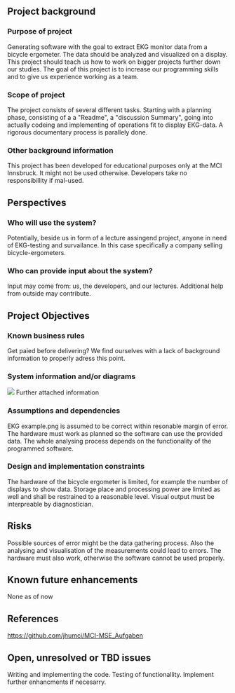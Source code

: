 ## Project background

### Purpose of project

Generating software with the goal to extract EKG monitor data from a bicycle ergometer. The data should be analyzed and visualized on a display. This project should teach us how to work on bigger projects further down our studies. The goal of this project is to increase our programming skills and to give us experience working as a team.
### Scope of project

The project consists of several different tasks. Starting with a planning phase, consisting of a a "Readme", a "discussion Summary", going into actually codeing and implementing of operations fit to display EKG-data. A rigorous documentary process is parallely done.
### Other background information

This project has been developed for educational purposes only at the MCI Innsbruck. It might not be used otherwise. Developers take no responsibillity if mal-used.

## Perspectives
### Who will use the system?

Potentially, beside us in form of a lecture assingend project, anyone in need of EKG-testing and survailance. In this case specifically a company selling bicycle-ergometers.

### Who can provide input about the system?

Input may come from: us, the developers, and our lectures. Additional help from outside may contribute.


## Project Objectives
### Known business rules

Get paied before delivering? We find ourselves with a lack of background information to properly adress this point.

### System information and/or diagrams

![](ekg_example.png)
Further attached information

### Assumptions and dependencies

EKG example.png is assumed to be correct within resonable margin of error. The hardware must work as planned so the software can use the provided data. The whole analysing process depends on the functionality of the programmed software.

### Design and implementation constraints

The hardware of the bicycle ergometer is limited, for example the number of displays to show data.
Storage place and processing power are limited as well and shall be restrained to a reasonable level. Visual output must be interpreable by diagnostician.

## Risks

Possible sources of error might be the data gathering process. Also the analysing and visualisation of the measurements could lead to errors. The hardware must also work, otherwise the software cannot be used properly. 

## Known future enhancements

None as of now

## References

https://github.com/jhumci/MCI-MSE_Aufgaben

## Open, unresolved or TBD issues

Writing and implementing the code.
Testing of functionallity.
Implement further enhancments if necesarry.
